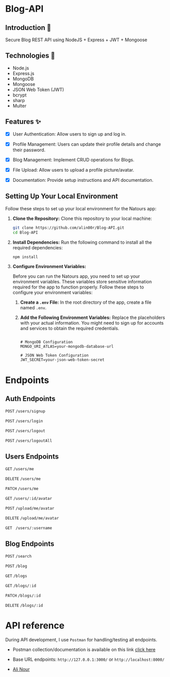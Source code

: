 ﻿# Blog-API
  
## Introduction 🌟
Secure Blog REST API using NodeJS + Express + JWT + Mongoose

## Technologies 🚀

- Node.js
- Express.js
- MongoDB
- Mongoose
- JSON Web Token (JWT)
- bcrypt
- sharp
- Multer

## Features ✨

- [x] User Authentication: Allow users to sign up and log in.
- [x] Profile Management: Users can update their profile details and change their password.
- [x] Blog Management: Implement CRUD operations for Blogs.
- [x] File Upload: Allow users to upload a profile picture/avatar.
- [x] Documentation: Provide setup instructions and API documentation.


## Setting Up Your Local Environment

Follow these steps to set up your local environment for the Natours app:

1. **Clone the Repository:**
   Clone this repository to your local machine:
   ```bash
   git clone https://github.com/alin00r/Blog-API.git
   cd Blog-API
   ```
2. **Install Dependencies:**
   Run the following command to install all the required dependencies:
   ```bash
   npm install
   ```
3. **Configure Environment Variables:**

   Before you can run the Natours app, you need to set up your environment variables. These variables store sensitive information required for the app to function properly. Follow these steps to configure your environment variables:

   1. **Create a `.env` File:**
      In the root directory of the app, create a file named `.env`.

   2. **Add the Following Environment Variables:**
      Replace the placeholders with your actual information. You might need to sign up for accounts and services to obtain the required credentials.

      ```dotenv

      # MongoDB Configuration
      MONGO_URI_ATLAS=your-mongodb-database-url

      # JSON Web Token Configuration
      JWT_SECRET=your-json-web-token-secret

      ```
# Endpoints
## Auth Endpoints
```POST``` ```/users/signup```

```POST``` ```/users/login```

```POST``` ```/users/logout```

```POST``` ```/users/logoutAll```
## Users Endpoints
```GET``` ```/users/me```

```DELETE``` ```/users/me```

```PATCH``` ```/users/me```

```GET``` ```/users/:id/avatar```

```POST``` ```/upload/me/avatar```

```DELETE``` ```/upload/me/avatar```

```GET``` ``` /users/:username```
## Blog Endpoints
```POST``` ```/search```

```POST``` ```/blog```

```GET``` ```/blogs```

```GET``` ```/blogs/:id```

```PATCH``` ```/blogs/:id```

```DELETE``` ```/blogs/:id```



# API reference

During API development, I use `Postman` for handling/testing all endpoints.

- Postman collection/documentation is available on this link [click here](https://documenter.getpostman.com/view/28708948/2sA2r53QcQ)
- Base URL endpoints: `http://127.0.0.1:3000/` or `http://localhost:8000/`



- [Ali Nour](https://github.com/alin00r)
